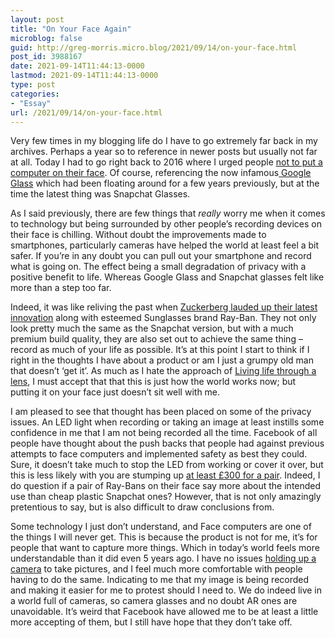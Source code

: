 ```yaml
---
layout: post
title: "On Your Face Again"
microblog: false
guid: http://greg-morris.micro.blog/2021/09/14/on-your-face.html
post_id: 3988167
date: 2021-09-14T11:44:13-0000
lastmod: 2021-09-14T11:44:13-0000
type: post
categories:
- "Essay"
url: /2021/09/14/on-your-face.html
---
```

<!--kg-card-begin: html--><p>Very few times in my blogging life do I have to go extremely far back in my archives. Perhaps a year so to reference in newer posts but usually not far at all. Today I had to go right back to 2016 where I urged people <a href="https://gr36.com/2016/10/09/please-dont-put/">not to put a computer on their face</a>. Of course, referencing the now infamous<a href="https://en.wikipedia.org/wiki/Google_Glass"> Google Glass</a> which had been floating around for a few years previously, but at the time the latest thing was Snapchat Glasses.</p>
<p>As I said previously, there are few things that <em>really</em> worry me when it comes to technology but being surrounded by other people’s recording devices on their face is chilling. Without doubt the improvements made to smartphones, particularly cameras have helped the world at least feel a bit safer. If you’re in any doubt you can pull out your smartphone and record what is going on. The effect being a small degradation of privacy with a positive benefit to life. Whereas Google Glass and Snapchat glasses felt like more than a step too far.</p>
<p>Indeed, it was like reliving the past when <a href="https://www.facebook.com/4/videos/388482975992028/">Zuckerberg lauded up their latest innovation</a> along with esteemed Sunglasses brand Ray-Ban. They not only look pretty much the same as the Snapchat version, but with a much premium build quality, they are also set out to achieve the same thing – record as much of your life as possible. It’s at this point I start to think if I right in the thoughts I have about a product or am I just a grumpy old man that doesn’t ‘get it’. As much as I hate the approach of <a href="https://gr36.com/2019/07/06/life-through-a/">Living life through a lens</a>, I must accept that that this is just how the world works now; but putting it on your face just doesn’t sit well with me.</p>

<p>I am pleased to see that thought has been placed on some of the privacy issues. An LED light when recording or taking an image at least instills some confidence in me that I am not being recorded all the time. Facebook of all people have thought about the push backs that people had against previous attempts to face computers and implemented safety as best they could. Sure, it doesn’t take much to stop the LED from working or cover it over, but this is less likely with you are stumping up <a href="https://www.ray-ban.com/uk/electronics/RW4003%20UNISEX%20ray-ban%20stories%20%7C%20round-black/8056597489645">at least £300 for a pair</a>. Indeed, I do question if a pair of Ray-Bans on their face say more about the intended use than cheap plastic Snapchat ones? However, that is not only amazingly pretentious to say, but is also difficult to draw conclusions from.</p>
<p>Some technology I just don’t understand, and Face computers are one of the things I will never get. This is because the product is not for me, it’s for people that want to capture more things. Which in today’s world feels more understandable than it did even 5 years ago. I have no issues <a href="https://gr36.com/2021/07/29/having-a-camera/">holding up a camera</a> to take pictures, and I feel much more comfortable with people having to do the same. Indicating to me that my image is being recorded and making it easier for me to protest should I need to. We do indeed live in a world full of cameras, so camera glasses and no doubt AR ones are unavoidable. It’s weird that Facebook have allowed me to be at least a little more accepting of them, but I still have hope that they don’t take off.</p>
<!--kg-card-end: html-->
